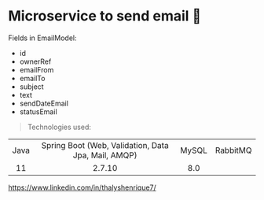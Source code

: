 <h1>Microservice to send email 📧</h1>

Fields in EmailModel:

+ id
+ ownerRef
+ emailFrom
+ emailTo
+ subject
+ text
+ sendDateEmail
+ statusEmail

> Technologies used:

<table>
<tr align="center">
<td>Java</td>
<td>Spring Boot (Web, Validation, Data Jpa, Mail, AMQP)</td>
<td>MySQL</td>
<td>RabbitMQ</td>
</tr>

<tr align="center">
<td>11</td>
<td>2.7.10</td>
<td>8.0</td>
</tr>
</table>

https://www.linkedin.com/in/thalyshenrique7/
